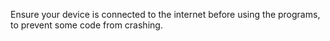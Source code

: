 Ensure your device is connected to the internet before using the programs, to prevent some code from crashing.
